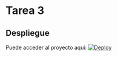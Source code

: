 # Tarea 3

## Despliegue

Puede acceder al proyecto aquí:
[![Deploy](https://www.herokucdn.com/deploy/button.svg)](https://peaceful-river-40394.herokuapp.com/)

